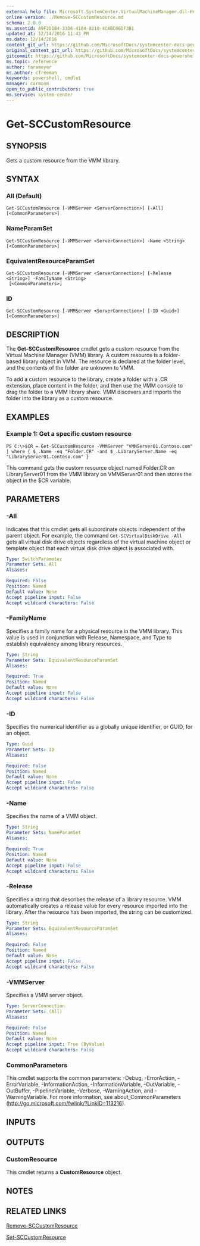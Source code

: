 ```yaml
---
external help file: Microsoft.SystemCenter.VirtualMachineManager.dll-Help.xml
online version: ./Remove-SCCustomResource.md
schema: 2.0.0
ms.assetid: A9F2D1B4-33D8-4184-8210-4CABC06DF3B1
updated_at: 12/14/2016 11:43 PM
ms.date: 12/14/2016
content_git_url: https://github.com/MicrosoftDocs/systemcenter-docs-powershell/blob/master/systemcenter-cmdlets/SystemCenter2016/VirtualMachineManager/v1.0/Get-SCCustomResource.md
original_content_git_url: https://github.com/MicrosoftDocs/systemcenter-docs-powershell/blob/master/systemcenter-cmdlets/SystemCenter2016/VirtualMachineManager/v1.0/Get-SCCustomResource.md
gitcommit: https://github.com/MicrosoftDocs/systemcenter-docs-powershell/blob/96cd9bd2780eb6b78c540fa00d3b8a4313e3ed40/systemcenter-cmdlets/SystemCenter2016/VirtualMachineManager/v1.0/Get-SCCustomResource.md
ms.topic: reference
author: tarameyer
ms.author: cfreeman
keywords: powershell, cmdlet
manager: carmonm
open_to_public_contributors: true
ms.service: system-center
---
```


# Get-SCCustomResource

## SYNOPSIS
Gets a custom resource from the VMM library.

## SYNTAX

### All (Default)
```
Get-SCCustomResource [-VMMServer <ServerConnection>] [-All] [<CommonParameters>]
```

### NameParamSet
```
Get-SCCustomResource [-VMMServer <ServerConnection>] -Name <String> [<CommonParameters>]
```

### EquivalentResourceParamSet
```
Get-SCCustomResource [-VMMServer <ServerConnection>] [-Release <String>] -FamilyName <String>
 [<CommonParameters>]
```

### ID
```
Get-SCCustomResource [-VMMServer <ServerConnection>] [-ID <Guid>] [<CommonParameters>]
```

## DESCRIPTION
The **Get-SCCustomResource** cmdlet gets a custom resource from the Virtual Machine Manager (VMM) library.
A custom resource is a folder-based library object in VMM.
The resource is declared at the folder level, and the contents of the folder are unknown to VMM.

To add a custom resource to the library, create a folder with a .CR extension, place content in the folder, and then use the VMM console to drag the folder to a VMM library share.
VMM discovers and imports the folder into the library as a custom resource.

## EXAMPLES

### Example 1: Get a specific custom resource
```
PS C:\>$CR = Get-SCCustomResource -VMMServer "VMMServer01.Contoso.com" | where { $_.Name -eq "Folder.CR" -and $_.LibraryServer.Name -eq "LibraryServer01.Contoso.com" }
```

This command gets the custom resource object named Folder.CR on LibraryServer01 from the VMM library on VMMServer01 and then stores the object in the $CR variable.

## PARAMETERS

### -All
Indicates that this cmdlet gets all subordinate objects independent of the parent object.
For example, the command `Get-SCVirtualDiskDrive -All` gets all virtual disk drive objects regardless of the virtual machine object or template object that each virtual disk drive object is associated with.

```yaml
Type: SwitchParameter
Parameter Sets: All
Aliases: 

Required: False
Position: Named
Default value: None
Accept pipeline input: False
Accept wildcard characters: False
```

### -FamilyName
Specifies a family name for a physical resource in the VMM library.
This value is used in conjunction with Release, Namespace, and Type to establish equivalency among library resources.

```yaml
Type: String
Parameter Sets: EquivalentResourceParamSet
Aliases: 

Required: True
Position: Named
Default value: None
Accept pipeline input: False
Accept wildcard characters: False
```

### -ID
Specifies the numerical identifier as a globally unique identifier, or GUID, for an object.

```yaml
Type: Guid
Parameter Sets: ID
Aliases: 

Required: False
Position: Named
Default value: None
Accept pipeline input: False
Accept wildcard characters: False
```

### -Name
Specifies the name of a VMM object.

```yaml
Type: String
Parameter Sets: NameParamSet
Aliases: 

Required: True
Position: Named
Default value: None
Accept pipeline input: False
Accept wildcard characters: False
```

### -Release
Specifies a string that describes the release of a library resource.
VMM automatically creates a release value for every resource imported into the library.
After the resource has been imported, the string can be customized.

```yaml
Type: String
Parameter Sets: EquivalentResourceParamSet
Aliases: 

Required: False
Position: Named
Default value: None
Accept pipeline input: False
Accept wildcard characters: False
```

### -VMMServer
Specifies a VMM server object.

```yaml
Type: ServerConnection
Parameter Sets: (All)
Aliases: 

Required: False
Position: Named
Default value: None
Accept pipeline input: True (ByValue)
Accept wildcard characters: False
```

### CommonParameters
This cmdlet supports the common parameters: -Debug, -ErrorAction, -ErrorVariable, -InformationAction, -InformationVariable, -OutVariable, -OutBuffer, -PipelineVariable, -Verbose, -WarningAction, and -WarningVariable. For more information, see about_CommonParameters (http://go.microsoft.com/fwlink/?LinkID=113216).

## INPUTS

## OUTPUTS

### CustomResource
This cmdlet returns a **CustomResource** object.

## NOTES

## RELATED LINKS

[Remove-SCCustomResource](xref:SystemCenter2016/VirtualMachineManager/v1.0/Remove-SCCustomResource.md)

[Set-SCCustomResource](xref:SystemCenter2016/VirtualMachineManager/v1.0/Set-SCCustomResource.md)

